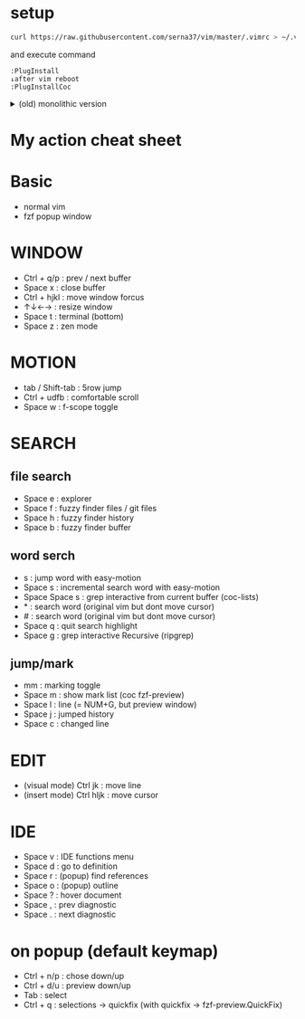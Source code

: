 # setup
```setup_command.sh
curl https://raw.githubusercontent.com/serna37/vim/master/.vimrc > ~/.vimrc
```

and execute command
```initiation.vim
:PlugInstall
↓after vim reboot
:PlugInstallCoc
```

<details>
<summary>(old) monolithic version</summary>
# monolithic version
or (exclude plugin mode)
curl https://raw.githubusercontent.com/serna37/vim/master/monolithic.vim > ~/.vimrc

```monolithic initiation.vim
<Space>n Azathoth<CR>
```

# snippet(for v-snip)
for vsnip, this is "create snippet" snippet

```vsnip.json
{
    "sni": {
        "prefix": ["sni"],
        "body": [
            ",\"${1}\": {"
            ,"  \"prefix\": [\"${2}\"],"
            ,"  \"body\": [\"${3}\"]"
            ,"}"
        ]
    }

}
```

</details>

# My action cheat sheet
# Basic
- normal vim
- fzf popup window

# WINDOW
- Ctrl + q/p : prev / next buffer
- Space x : close buffer
- Ctrl + hjkl : move window forcus
- ↑↓←→ : resize window
- Space t : terminal (bottom)
- Space z : zen mode

# MOTION
- tab / Shift-tab : 5row jump
- Ctrl + udfb : comfortable scroll
- Space w : f-scope toggle

# SEARCH
## file search
- Space e : explorer
- Space f : fuzzy finder files / git files
- Space h : fuzzy finder history
- Space b : fuzzy finder buffer

## word serch
- s : jump word with easy-motion
- Space s : incremental search word with easy-motion
- Space Space s : grep interactive from current buffer (coc-lists)
- \* : search word (original vim but dont move cursor)
- \# : search word (original vim but dont move cursor)
- Space q : quit search highlight
- Space g : grep interactive Recursive (ripgrep)

## jump/mark
- mm : marking toggle
- Space m : show mark list (coc fzf-preview)
- Space l : line (= NUM+G, but preview window)
- Space j : jumped history
- Space c : changed line

# EDIT
- (visual mode) Ctrl jk : move line
- (insert mode) Ctrl hljk : move cursor

# IDE
- Space v : IDE functions menu
- Space d : go to definition
- Space r : (popup) find references
- Space o : (popup) outline
- Space ? : hover document
- Space , : prev diagnostic
- Space . : next diagnostic

# on popup (default keymap)
- Ctrl + n/p : chose down/up
- Ctrl + d/u : preview down/up
- Tab : select
- Ctrl + q : selections -> quickfix
(with quickfix -> fzf-preview.QuickFix)
